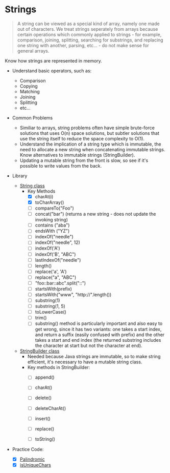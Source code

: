# Strings #

> A string can be viewed as a special kind of array, namely one made out of characters. 
  We treat strings seperately from arrays because certain operations which commonly applied to
  strings - for example, comparison, joining, splitting, searching for substrings, and replacing
  one string with another, parsing, etc... - do not make sense for general arrays.

Know how strings are represented in memory. 

- Understand basic operators, such as:
    - Comparison
    - Copying
    - Matching
    - Joining
    - Splitting
    - etc...

- Common Problems
    - Similiar to arrays, string problems often have simple brute-force solutions that uses O(n) space solutions,
      but subtler solutions that use the string itself to reduce the space complexity to O(1).
    - Understand the implication of a string type which is immutable, the need to allocate a new string when
      concatenating immutable strings. Know alternatives to immutable strings (StringBuilder).
    - Updating a mutable string from the front is slow, so see if it's possible to write values from the back.

     
- Library
    - [String class](https://docs.oracle.com/javase/9/docs/api/java/lang/String.html)
       - Key Methods
          - [x] charAt(i)
          - [x] toCharArray()
          - [ ] compareTo("Foo")
          - [ ] concat("bar") (returns a new string - does not update the invoking string)
          - [ ] contains ("aba")
          - [ ] endsWith ("YZ")
          - [ ] indexOf("needle")
          - [ ] indexOf("needle", 12)
          - [ ] indexOf('A')
          - [ ] indexOf('B', "ABC")
          - [ ] lastIndexOf("needle")
          - [ ] length()
          - [ ] replace('a', 'A')
          - [ ] replace("a", "ABC")
          - [ ] "foo::bar::abc".split("::")
          - [ ] startsWith(prefix)
          - [ ] startsWith("www", "http://".length())
          - [ ] substring(1)
          - [ ] substring(1, 5)
          - [ ] toLowerCase()
          - [ ] trim()
          - [ ] substring() method is particularly important and also easy to get wrong, since it has two variants:
            one takes a start index, and return a suffix (easily confused with prefix) and the other takes a start and end index 
            (the returned substring includes the character at start but not the character at end).

    - [StringBuilder class](https://docs.oracle.com/javase/7/docs/api/java/lang/StringBuilder.html)
         - Needed because Java strings are immutable, so to make string efficient, it's necessary to have a mutable string class.
         - Key methods in StringBuilder:
            - [ ] append()
            - [ ] charAt()
            - [ ] delete()
            - [ ] deleteCharAt()
            - [ ] insert()
            - [ ] replace()
            - [ ] toString() 


- Practice Code:
    - [X] [Palindromic](Code/EPI/Palindromic.java)   
    - [X] [isUniqueChars](Code/Leetcode/isUniqueChars.java)   
